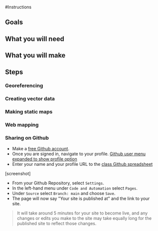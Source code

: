 #Instructions

## Goals

## What you will need

## What you will make

## Steps

### Georeferencing

### Creating vector data

### Making static maps

### Web mapping

### Sharing on Github
- Make a [free Github account](https://github.com/signup?ref_cta=Sign+up&ref_loc=header+logged+out&ref_page=%2F&source=header-home). 
- Once you are signed in, navigate to your profile. 
[Github user menu expanded to show profile option](1.png)
- Enter your name and your profile URL to the [class Github spreadsheet](https://docs.google.com/spreadsheets/d/1eSAMFp3eQKDMFo7ClKtM-XN5YVKjWVqlEliG9B2fbDw/edit?usp=sharing)


[screenshot]
- From your Github Repository, select `Settings`.
- In the left-hand menu under `Code and Automation` select `Pages`.
- Under `Source` select `Branch: main` and choose `Save`.
- The page will now say "Your site is published at" and the link to your site.
> It will take around 5 minutes for your site to become live, and any changes or edits you make to the site may take equally long for the published site to reflect those changes.
